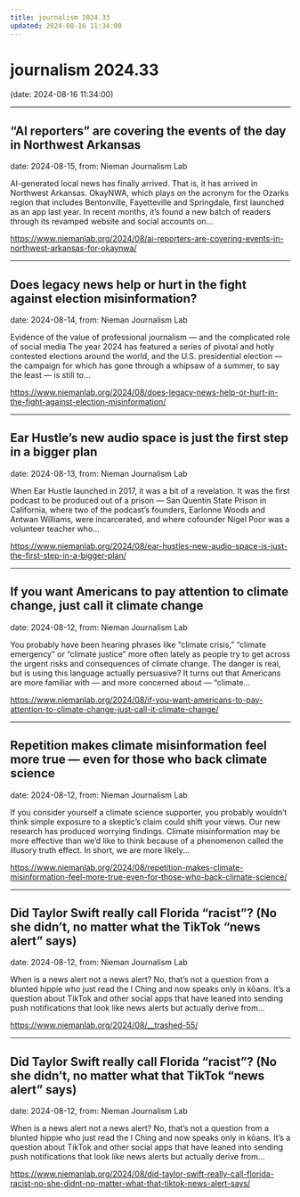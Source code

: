 ```yaml
---
title: journalism 2024.33
updated: 2024-08-16 11:34:00
---
```


# journalism 2024.33

(date: 2024-08-16 11:34:00)

---

## “AI reporters” are covering the events of the day in Northwest Arkansas

date: 2024-08-15, from: Nieman Journalism Lab

AI-generated local news has finally arrived. That is, it has arrived in Northwest Arkansas. OkayNWA, which plays on the acronym for the Ozarks region that includes Bentonville, Fayetteville and Springdale, first launched as an app last year. In recent months, it’s found a new batch of readers through its revamped website and social accounts on... 

<https://www.niemanlab.org/2024/08/ai-reporters-are-covering-events-in-northwest-arkansas-for-okaynwa/>

---

## Does legacy news help or hurt in the fight against election misinformation?

date: 2024-08-14, from: Nieman Journalism Lab

Evidence of the value of professional journalism — and the complicated role of social media The year 2024 has featured a series of pivotal and hotly contested elections around the world, and the U.S. presidential election — the campaign for which has gone through a whipsaw of a summer, to say the least — is still to... 

<https://www.niemanlab.org/2024/08/does-legacy-news-help-or-hurt-in-the-fight-against-election-misinformation/>

---

## Ear Hustle’s new audio space is just the first step in a bigger plan

date: 2024-08-13, from: Nieman Journalism Lab

When Ear Hustle launched in 2017, it was a bit of a revelation. It was the first podcast to be produced out of a prison — San Quentin State Prison in California, where two of the podcast’s founders, Earlonne Woods and Antwan Williams, were incarcerated, and where cofounder Nigel Poor was a volunteer teacher who... 

<https://www.niemanlab.org/2024/08/ear-hustles-new-audio-space-is-just-the-first-step-in-a-bigger-plan/>

---

## If you want Americans to pay attention to climate change, just call it climate change

date: 2024-08-12, from: Nieman Journalism Lab

You probably have been hearing phrases like “climate crisis,” “climate emergency” or “climate justice” more often lately as people try to get across the urgent risks and consequences of climate change. The danger is real, but is using this language actually persuasive? It turns out that Americans are more familiar with — and more concerned about — &#8220;climate... 

<https://www.niemanlab.org/2024/08/if-you-want-americans-to-pay-attention-to-climate-change-just-call-it-climate-change/>

---

## Repetition makes climate misinformation feel more true — even for those who back climate science

date: 2024-08-12, from: Nieman Journalism Lab

If you consider yourself a climate science supporter, you probably wouldn&#8217;t think simple exposure to a skeptic&#8217;s claim could shift your views. Our new research has produced worrying findings. Climate misinformation may be more effective than we&#8217;d like to think because of a phenomenon called the illusory truth effect. In short, we are more likely... 

<https://www.niemanlab.org/2024/08/repetition-makes-climate-misinformation-feel-more-true-even-for-those-who-back-climate-science/>

---

## Did Taylor Swift really call Florida “racist”? (No she didn’t, no matter what the TikTok “news alert” says)

date: 2024-08-12, from: Nieman Journalism Lab

When is a news alert not a news alert? No, that&#8217;s not a question from a blunted hippie who just read the I Ching and now speaks only in kōans. It&#8217;s a question about TikTok and other social apps that have leaned into sending push notifications that look like news alerts but actually derive from... 

<https://www.niemanlab.org/2024/08/__trashed-55/>

---

## Did Taylor Swift really call Florida “racist”? (No she didn’t, no matter what that TikTok “news alert” says)

date: 2024-08-12, from: Nieman Journalism Lab

When is a news alert not a news alert? No, that&#8217;s not a question from a blunted hippie who just read the I Ching and now speaks only in kōans. It&#8217;s a question about TikTok and other social apps that have leaned into sending push notifications that look like news alerts but actually derive from... 

<https://www.niemanlab.org/2024/08/did-taylor-swift-really-call-florida-racist-no-she-didnt-no-matter-what-that-tiktok-news-alert-says/>

